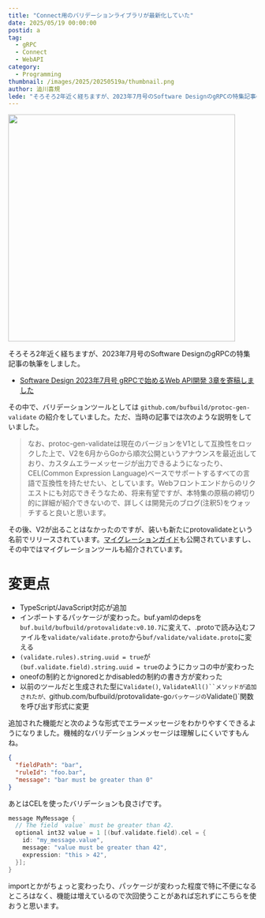 ```yaml
---
title: "Connect用のバリデーションライブラリが最新化していた"
date: 2025/05/19 00:00:00
postid: a
tag:
  - gRPC
  - Connect
  - WebAPI
category:
  - Programming
thumbnail: /images/2025/20250519a/thumbnail.png
author: 澁川喜規
lede: "そろそろ2年近く経ちますが、2023年7月号のSoftware DesignのgRPCの特集記事の執筆をしました。その中で、バリデーションツールとしては github.com/bufbuild/protoc-gen-validate の紹介をしていました。"
---
```


<img src="/images/2025/20250519a/top.png" alt="" width="460" height="460">

そろそろ2年近く経ちますが、2023年7月号のSoftware DesignのgRPCの特集記事の執筆をしました。

* [Software Design 2023年7月号 gRPCで始めるWeb API開発 3章を寄稿しました](/articles/20230714a/)

その中で、バリデーションツールとしては `github.com/bufbuild/protoc-gen-validate` の紹介をしていました。ただ、当時の記事では次のような説明をしていました。

> なお、protoc-gen-validateは現在のバージョンをV1として互換性をロックした上で、V2を6月からGoから順次公開というアナウンスを最近出しており、カスタムエラーメッセージが出力できるようになったり、CEL(Common Expression Language)ベースでサポートするすべての言語で互換性を持たせたい、としています。Webフロントエンドからのリクエストにも対応できそうなため、将来有望ですが、本特集の原稿の締切り的に詳細が紹介できないので、詳しくは開発元のブログ(注釈5)をウォッチすると良いと思います。

その後、V2が出ることはなかったのですが、装いも新たにprotovalidateという名前でリリースされています。[マイグレーションガイド](https://buf.build/docs/migration-guides/migrate-from-protoc-gen-validate/)も公開されていますし、その中ではマイグレーションツールも紹介されています。

# 変更点

* TypeScript/JavaScript対応が追加
* インポートするパッケージが変わった。buf.yamlのdepsを`buf.build/bufbuild/protovalidate:v0.10.7`に変えて、.protoで読み込むファイルを`validate/validate.proto`から`buf/validate/validate.proto`に変える
* `(validate.rules).string.uuid = true`が`(buf.validate.field).string.uuid = true`のようにカッコの中が変わった
* oneofの制約とかignoredとかdisabledの制約の書き方が変わった
* 以前のツールだと生成された型に`Validate()`, `ValidateAll()``メソッドが追加されたが、`github.com/bufbuild/protovalidate-go`パッケージの`Validate()`関数を呼び出す形式に変更

追加された機能だと次のような形式でエラーメッセージをわかりやすくできるようになりました。機械的なバリデーションメッセージは理解しにくいですもんね。

```json
{
  "fieldPath": "bar",
  "ruleId": "foo.bar",
  "message": "bar must be greater than 0"
}
```

あとはCELを使ったバリデーションも良さげです。

```c
message MyMessage {
  // The field `value` must be greater than 42.
  optional int32 value = 1 [(buf.validate.field).cel = {
    id: "my_message.value",
    message: "value must be greater than 42",
    expression: "this > 42",
  }];
}
```

importとかがちょっと変わったり、パッケージが変わった程度で特に不便になるところはなく、機能は増えているので次回使うことがあれば忘れずにこちらを使おうと思います。
